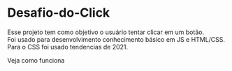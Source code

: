 # Desafio-do-Click
<p>Esse projeto tem como objetivo o usuário tentar clicar em um botão. <br>Foi usado para desenvolvimento conhecimento básico em JS e HTML/CSS. Para o CSS foi usado tendencias de 2021.<p>
<p> Veja como funciona<p>
<img width="600" heigth="350" src="video/desafio-do-click.gif>
